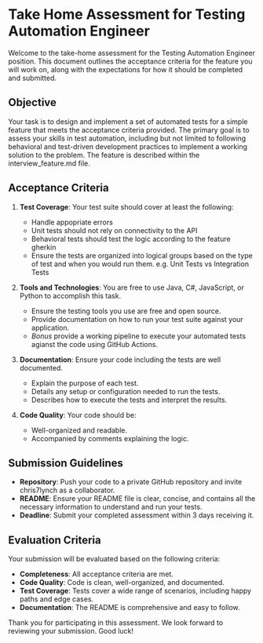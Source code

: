 # Take Home Assessment for Testing Automation Engineer

Welcome to the take-home assessment for the Testing Automation Engineer position. This document outlines the acceptance criteria for the feature you will work on, along with the expectations for how it should be completed and submitted.

## Objective

Your task is to design and implement a set of automated tests for a simple feature that meets the acceptance criteria provided. The primary goal is to assess your skills in test automation, including but not limited to following behavioral and test-driven development practices to implement a working solution to the problem.  The feature is described within the interview_feature.md file.

## Acceptance Criteria

1. **Test Coverage**: Your test suite should cover at least the following:
   - Handle appopriate errors
   - Unit tests should not rely on connectivity to the API
   - Behavioral tests should test the logic according to the feature gherkin
   - Ensure the tests are organized into logical groups based on the type of test and when you would run them.  e.g. Unit Tests vs Integration Tests

2. **Tools and Technologies**: You are free to use Java, C#, JavaScript, or Python to accomplish this task.
   - Ensure the testing tools you use are free and open source.
   - Provide documentation on how to run your test suite against your application.
   - *Bonus* provide a working pipeline to execute your automated tests agianst the code using GitHub Actions.
3. **Documentation**: Ensure your code including the tests are well documented.
   - Explain the purpose of each test.
   - Details any setup or configuration needed to run the tests.
   - Describes how to execute the tests and interpret the results.
4. **Code Quality**: Your code should be:
   - Well-organized and readable.
   - Accompanied by comments explaining the logic.

## Submission Guidelines

- **Repository**: Push your code to a private GitHub repository and invite chris7lynch as a collaborator.
- **README**: Ensure your README file is clear, concise, and contains all the necessary information to understand and run your tests.
- **Deadline**: Submit your completed assessment within 3 days receiving it.

## Evaluation Criteria

Your submission will be evaluated based on the following criteria:
- **Completeness**: All acceptance criteria are met.
- **Code Quality**: Code is clean, well-organized, and documented.
- **Test Coverage**: Tests cover a wide range of scenarios, including happy paths and edge cases.
- **Documentation**: The README is comprehensive and easy to follow.

Thank you for participating in this assessment. We look forward to reviewing your submission. Good luck!
